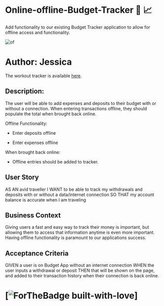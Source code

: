 # Online-offline-Budget-Tracker :calendar: :chart_with_upwards_trend:

Add functionality to our existing Budget Tracker application to allow for offline access and functionality.


![of](https://user-images.githubusercontent.com/67834752/111917741-84493c00-8a79-11eb-8b3f-8b40e39b6626.gif)


# Author: Jessica

The workout tracker is available [here](https://offline-budget-jess.herokuapp.com/).

## Description:

The user will be able to add expenses and deposits to their budget with or without a connection. When entering transactions offline, they should populate the total when brought back online.

Offline Functionality:

- Enter deposits offline

- Enter expenses offline

When brought back online:

- Offline entries should be added to tracker.

## User Story

AS AN avid traveller
I WANT to be able to track my withdrawals and deposits with or without a data/internet connection
SO THAT my account balance is accurate when I am traveling

## Business Context

Giving users a fast and easy way to track their money is important, but allowing them to access that information anytime is even more important. Having offline functionality is paramount to our applications success.

## Acceptance Criteria

GIVEN a user is on Budget App without an internet connection
WHEN the user inputs a withdrawal or deposit
THEN that will be shown on the page, and added to their transaction history when their connection is back online.

# [![ForTheBadge built-with-love](https://ForTheBadge.com/images/badges/built-with-love.svg)]
